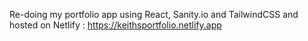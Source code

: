Re-doing my portfolio app using React, Sanity.io and TailwindCSS and hosted on Netlify : https://keithsportfolio.netlify.app

